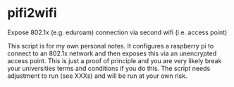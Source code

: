 # pifi2wifi
Expose 802.1x (e.g. eduroam) connection via second wifi (i.e. access point)

This script is for my own personal notes. It configures a raspberry pi to connect to an 802.1x network and then exposes this via an unencrypted access point. This is just a proof of principle and you are very likely break your universities terms and conditions if you do this. The script needs adjustment to run (see XXXs) and will be run at your own risk.
